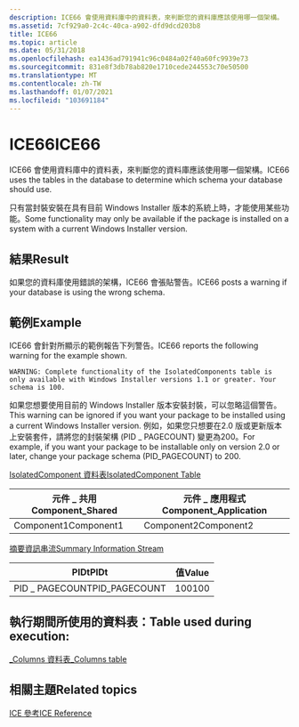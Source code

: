 ```yaml
---
description: ICE66 會使用資料庫中的資料表，來判斷您的資料庫應該使用哪一個架構。
ms.assetid: 7cf929a0-2c4c-40ca-a902-dfd9dcd203b8
title: ICE66
ms.topic: article
ms.date: 05/31/2018
ms.openlocfilehash: ea1436ad791941c96c0484a02f40a60fc9939e73
ms.sourcegitcommit: 831e8f3db78ab820e1710cede244553c70e50500
ms.translationtype: MT
ms.contentlocale: zh-TW
ms.lasthandoff: 01/07/2021
ms.locfileid: "103691184"
---
```

# <a name="ice66"></a><span data-ttu-id="a2f4d-103">ICE66</span><span class="sxs-lookup"><span data-stu-id="a2f4d-103">ICE66</span></span>

<span data-ttu-id="a2f4d-104">ICE66 會使用資料庫中的資料表，來判斷您的資料庫應該使用哪一個架構。</span><span class="sxs-lookup"><span data-stu-id="a2f4d-104">ICE66 uses the tables in the database to determine which schema your database should use.</span></span>

<span data-ttu-id="a2f4d-105">只有當封裝安裝在具有目前 Windows Installer 版本的系統上時，才能使用某些功能。</span><span class="sxs-lookup"><span data-stu-id="a2f4d-105">Some functionality may only be available if the package is installed on a system with a current Windows Installer version.</span></span>

## <a name="result"></a><span data-ttu-id="a2f4d-106">結果</span><span class="sxs-lookup"><span data-stu-id="a2f4d-106">Result</span></span>

<span data-ttu-id="a2f4d-107">如果您的資料庫使用錯誤的架構，ICE66 會張貼警告。</span><span class="sxs-lookup"><span data-stu-id="a2f4d-107">ICE66 posts a warning if your database is using the wrong schema.</span></span>

## <a name="example"></a><span data-ttu-id="a2f4d-108">範例</span><span class="sxs-lookup"><span data-stu-id="a2f4d-108">Example</span></span>

<span data-ttu-id="a2f4d-109">ICE66 會針對所顯示的範例報告下列警告。</span><span class="sxs-lookup"><span data-stu-id="a2f4d-109">ICE66 reports the following warning for the example shown.</span></span>

``` syntax
WARNING: Complete functionality of the IsolatedComponents table is only available with Windows Installer versions 1.1 or greater. Your schema is 100.
```

<span data-ttu-id="a2f4d-110">如果您想要使用目前的 Windows Installer 版本安裝封裝，可以忽略這個警告。</span><span class="sxs-lookup"><span data-stu-id="a2f4d-110">This warning can be ignored if you want your package to be installed using a current Windows Installer version.</span></span> <span data-ttu-id="a2f4d-111">例如，如果您只想要在2.0 版或更新版本上安裝套件，請將您的封裝架構 (PID \_ PAGECOUNT) 變更為200。</span><span class="sxs-lookup"><span data-stu-id="a2f4d-111">For example, if you want your package to be installable only on version 2.0 or later, change your package schema (PID\_PAGECOUNT) to 200.</span></span>

[<span data-ttu-id="a2f4d-112">IsolatedComponent 資料表</span><span class="sxs-lookup"><span data-stu-id="a2f4d-112">IsolatedComponent Table</span></span>](isolatedcomponent-table.md)



| <span data-ttu-id="a2f4d-113">元件 \_ 共用</span><span class="sxs-lookup"><span data-stu-id="a2f4d-113">Component\_Shared</span></span> | <span data-ttu-id="a2f4d-114">元件 \_ 應用程式</span><span class="sxs-lookup"><span data-stu-id="a2f4d-114">Component\_Application</span></span> |
|-------------------|------------------------|
| <span data-ttu-id="a2f4d-115">Component1</span><span class="sxs-lookup"><span data-stu-id="a2f4d-115">Component1</span></span>        | <span data-ttu-id="a2f4d-116">Component2</span><span class="sxs-lookup"><span data-stu-id="a2f4d-116">Component2</span></span>             |



 

[<span data-ttu-id="a2f4d-117">摘要資訊串流</span><span class="sxs-lookup"><span data-stu-id="a2f4d-117">Summary Information Stream</span></span>](summary-information-stream.md)



| <span data-ttu-id="a2f4d-118">PIDt</span><span class="sxs-lookup"><span data-stu-id="a2f4d-118">PIDt</span></span>           | <span data-ttu-id="a2f4d-119">值</span><span class="sxs-lookup"><span data-stu-id="a2f4d-119">Value</span></span> |
|----------------|-------|
| <span data-ttu-id="a2f4d-120">PID \_ PAGECOUNT</span><span class="sxs-lookup"><span data-stu-id="a2f4d-120">PID\_PAGECOUNT</span></span> | <span data-ttu-id="a2f4d-121">100</span><span class="sxs-lookup"><span data-stu-id="a2f4d-121">100</span></span>   |



 

## <a name="table-used-during-execution"></a><span data-ttu-id="a2f4d-122">執行期間所使用的資料表：</span><span class="sxs-lookup"><span data-stu-id="a2f4d-122">Table used during execution:</span></span>

[<span data-ttu-id="a2f4d-123">\_Columns 資料表</span><span class="sxs-lookup"><span data-stu-id="a2f4d-123">\_Columns table</span></span>](-columns-table.md)

## <a name="related-topics"></a><span data-ttu-id="a2f4d-124">相關主題</span><span class="sxs-lookup"><span data-stu-id="a2f4d-124">Related topics</span></span>

<dl> <dt>

[<span data-ttu-id="a2f4d-125">ICE 參考</span><span class="sxs-lookup"><span data-stu-id="a2f4d-125">ICE Reference</span></span>](ice-reference.md)
</dt> </dl>

 

 



